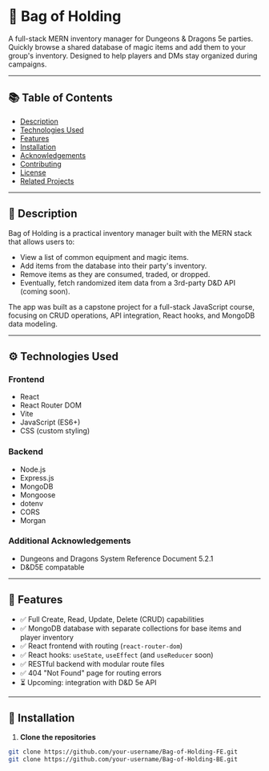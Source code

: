 # 🧙 Bag of Holding

A full-stack MERN inventory manager for Dungeons & Dragons 5e parties. Quickly browse a shared database of magic items and add them to your group's inventory. Designed to help players and DMs stay organized during campaigns.

---

## 📚 Table of Contents

- [Description](#description)
- [Technologies Used](#technologies-used)
- [Features](#features)
- [Installation](#installation)
- [Acknowledgements](#acknowledgements)
- [Contributing](#contributing)
- [License](#license)
- [Related Projects](#related-projects)

---

## 📝 Description

Bag of Holding is a practical inventory manager built with the MERN stack that allows users to:

- View a list of common equipment and magic items.
- Add items from the database into their party's inventory.
- Remove items as they are consumed, traded, or dropped.
- Eventually, fetch randomized item data from a 3rd-party D&D API (coming soon).

The app was built as a capstone project for a full-stack JavaScript course, focusing on CRUD operations, API integration, React hooks, and MongoDB data modeling.

---

## ⚙️ Technologies Used

### Frontend
- React
- React Router DOM
- Vite
- JavaScript (ES6+)
- CSS (custom styling)

### Backend
- Node.js
- Express.js
- MongoDB
- Mongoose
- dotenv
- CORS
- Morgan

### Additional Acknowledgements
- Dungeons and Dragons System Reference Document 5.2.1 
- D&D5E compatable

---

## 🔧 Features

- ✅ Full Create, Read, Update, Delete (CRUD) capabilities
- ✅ MongoDB database with separate collections for base items and player inventory
- ✅ React frontend with routing (`react-router-dom`)
- ✅ React hooks: `useState`, `useEffect` (and `useReducer` soon)
- ✅ RESTful backend with modular route files
- ✅ 404 "Not Found" page for routing errors
- ⏳ Upcoming: integration with D&D 5e API

---

## 🚀 Installation

1. **Clone the repositories**

```bash
git clone https://github.com/your-username/Bag-of-Holding-FE.git
git clone https://github.com/your-username/Bag-of-Holding-BE.git